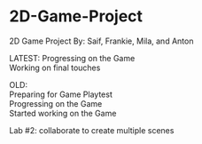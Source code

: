 # 2D-Game-Project
2D Game Project 
By: Saif, Frankie, Mila, and Anton

LATEST: Progressing on the Game\
Working on final touches

OLD:\
Preparing for Game Playtest\
Progressing on the Game\
Started working on the Game

Lab #2: collaborate to create multiple scenes
